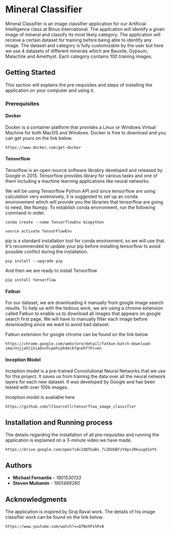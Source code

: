 # Mineral Classifier

Mineral Classifier is an image classifier application for our Artificial Intelligence class at Binus International. The application
will identify a given image of mineral and classify its most likely category. The application will receive a certain dataset for training
before being able to identify any image. The dataset and category is fully customizable by the user but here we use 4 datasets of different
minerals which are Bauxite, Gypsum, Malachite and Amethyst. Each category contains 100 training images.

## Getting Started

This section will explains the pre-requisites and steps of installing the application on your computer and using it.

### Prerequisites

#### Docker

Docker is a container platform that provides a Linux or Windows Virtual Machine for both MacOS and Windows.
Docker is free to download and you can get yours on the link below.

```
https://www.docker.com/get-docker
```


#### Tensorflow

Tensoflow is an open-source software librabry developed and released by Google in 2015. Tensorflow provides library for various tasks and one of them including a machine learning applications like neural networks. 

We will be using Tensorflow Python API and since tensorflow are using calculation very extensively, it is suggested to set up an conda environement which will provide you the libraries that tensorflow are going to need, like Numpy. 
To establish conda environment, run the following command in order.

```
conda create --name TensorflowEnv biopython
```

```
source activate TensorFlowEnv
```

pip is a standard installation tool for conda environment, so we will use that. It's recommended to update your pip before installing tensorflow to avoid possible conflict during the installation.

```
pip install --upgrade pip
```

And then we are ready to install Tensorflow

```
pip install tensorflow
```


#### Fatkun

For our dataset, we are downloading it manually from google image search results. To help us with the tedious work, we are using a chrome extension called Fatkun to enable us to download all images that appears on google search first page. We will have to manually filter each image before downloading since we want to avoid bad dataset.

Fatkun extension for google chrome can be found on the link below

```
https://chrome.google.com/webstore/detail/fatkun-batch-download-ima/nnjjahlikiabnchcpehcpkdeckfgnohf?hl=en
```


#### Inception Model

Inception model is a pre-trained Convolutional Neural Networks that we use for this project. It saves us from training the data over all the neural network layers for each new dataset. It was developed by Google and has been tested with over 100k images.

Inception model is available here

```
https://github.com/llSourcell/tensorflow_image_classifier
```


## Installation and Running process

The details regarding the installation of all pre-requisites and running the application is explained on a 3-minute video we have made.

```
https://drive.google.com/open?id=1QQTGaBs_7iZDUGBfzYdpc2Rkxugd1oYS
```

## Authors

* **Michael Fernanlie** - *1901530133*
* **Steven Muliamin** - *1901499280*

## Acknowledgments

The application is inspired by Siraj Raval work.
The details of his image classifier work can be found on the link below.

```
https://www.youtube.com/watch?v=QfNvhPx5Px8
```

